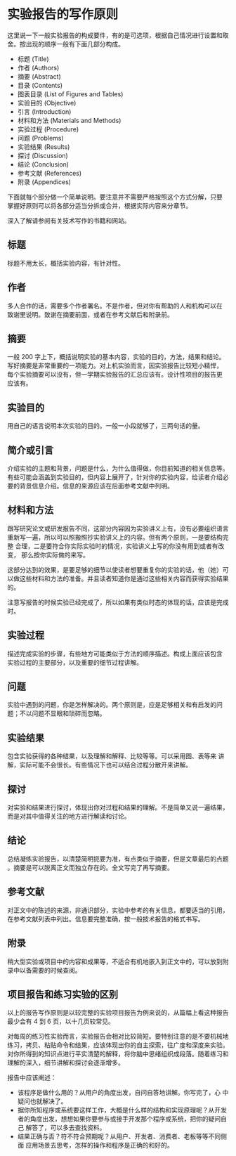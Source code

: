 # 实验报告的写作原则

这里说一下一般实验报告的构成要件，有的是可选项，根据自己情况进行设置和取
舍。按出现的顺序一般有下面几部分构成。

* 标题 (Title)
* 作者 (Authors)
* 摘要 (Abstract)
* 目录 (Contents)
* 图表目录 (List of Figures and Tables)
* 实验目的 (Objective)
* 引言 (Introduction)
* 材料和方法 (Materials and Methods)
* 实验过程 (Procedure)
* 问题 (Problems)
* 实验结果 (Results)
* 探讨 (Discussion)
* 结论 (Conclusion)
* 参考文献 (References)
* 附录 (Appendices)

下面就每个部分做一个简单说明。要注意并不需要严格按照这个方式分解，只要
掌握好原则可以将各部分适当分拆或合并，根据实际内容来分章节。

深入了解请参阅有关技术写作的书籍和网站。

## 标题

标题不用太长，概括实验内容，有针对性。

## 作者

多人合作的话，需要多个作者署名。不是作者，但对你有帮助的人和机构可以在
致谢里说明。致谢在摘要前面，或者在参考文献后和附录前。

## 摘要

一般 200 字上下，概括说明实验的基本内容，实验的目的，方法，结果和结论。
写好摘要是非常重要的一项能力。对上机实验而言，因实验报告比较短小精悍，
每个实验摘要可以没有，但一学期实验报告的汇总应该有。设计性项目的报告更
应该有。

## 实验目的

用自己的语言说明本次实验的目的。一般一小段就够了，三两句话的量。

## 简介或引言

介绍实验的主题和背景，问题是什么，为什么值得做，你目前知道的相关信息等。
有些可能会涵盖到实验目的，但内容上展开了，针对你的实验内容，给读者介绍必
要的背景信息介绍。信息的来源应该在后面参考文献中列明。

## 材料和方法

跟写研究论文或研发报告不同，这部分内容因为实验讲义上有，没有必要组织语言
重新写一遍，所以可以照搬照抄实验讲义上的内容。但有两个原则，一是要结构完整
合理，二是要符合你实际实验时的情况，实验讲义上写的你没有用到或者有改变，
那么按你实际做的来写。

这部分达到的效果，是要足够的细节以使读者想要重复你的实验的话，他（她）可
以做这些材料和方法的准备。并且读者知道你是通过这些相关内容而获得实验结果
的。

注意写报告的时候实验已经完成了，所以如果有类似时态的体现的话，应该是完成
时。

## 实验过程

描述完成实验的步骤，有些地方可能类似于方法的顺序描述。构成上面应该包含
实验过程的主要部分，以及重要的细节过程讲解。

## 问题

实验中遇到的问题，你是怎样解决的。两个原则是，应是足够相关和有启发的问题；不以问题不显眼和琐碎而忽略。

## 实验结果

包含实验获得的各种结果，以及理解和解释、比较等等。可以采用图、表等来
讲解，实际可能不会很长。有些情况下也可以结合过程分散开来讲解。

## 探讨

对实验和结果进行探讨，体现出你对过程和结果的理解。不是简单又说一遍结果，
而是对其中值得关注的地方进行解读和讨论。

## 结论

总结凝练实验报告，以清楚简明扼要为准，有点类似于摘要，但是文章最后的点题
。摘要是可以脱离正文而独立存在的。全文写完了再写摘要。

## 参考文献

对正文中的陈述的来源，非通识部分，实验中参考的有关信息，都要适当的引用，
在参考文献列表中列出。信息要完整准确，按一般技术报告的格式书写。

## 附录

稍大型实验或项目中的内容和成果等，不适合有机地嵌入到正文中的，可以放到附
录中以备需要的时候查阅。

## 项目报告和练习实验的区别

以上的报告写作原则是以较完整的实验项目报告为例来说的，从篇幅上看这种报告
最少会有 4 到 6 页，以十几页较常见。

对每周的练习性实验而言，实验报告会相对比较简短。要特别注意的是不要机械地
练习，拷贝、粘贴命令和结果，应该体现出你的自主探索，往广度和深度来实验。
对你所得到的知识点进行平实清楚的解释，将你脑中思绪组织成段落。随着练习和
理解的深入，细节讲解和探讨会逐渐增多。

报告中应该阐述：

* 该程序是做什么用的？从用户的角度出发，自问自答地讲解。你写完了，心
  中疑问也就解决了。
* 据你所知程序或系统要这样工作，大概是什么样的结构和实现原理呢？从开发
  者的角度出发，想想如果你要参与或接手开发那个程序或系统，把你的疑问自己
  解答了，可以多去查找资料。
* 结果正确与否？符不符合预期呢？从用户、开发者、消费者、老板等等不同侧面
  应用场景去思考，怎样的操作和程序是正确的和好的。
